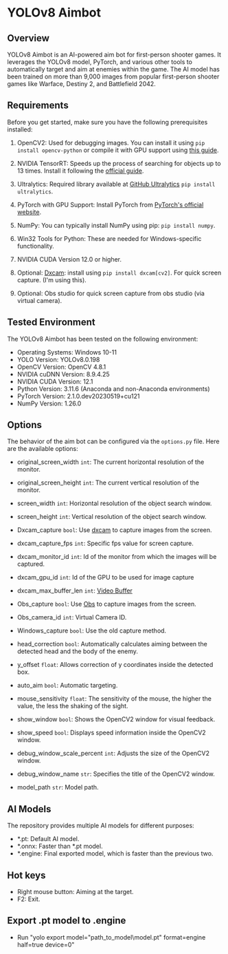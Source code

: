 # YOLOv8 Aimbot

## Overview

YOLOv8 Aimbot is an AI-powered aim bot for first-person shooter games. It leverages the YOLOv8 model, PyTorch, and various other tools to automatically target and aim at enemies within the game. The AI model has been trained on more than 9,000 images from popular first-person shooter games like Warface, Destiny 2, and Battlefield 2042.

## Requirements

Before you get started, make sure you have the following prerequisites installed:

1. OpenCV2: Used for debugging images. You can install it using `pip install opencv-python` or compile it with GPU support using [this guide](https://www.youtube.com/watch?v=HsuKxjQhFU0&ab_channel=NicolaiNielsen).

2. NVIDIA TensorRT: Speeds up the process of searching for objects up to 13 times. Install it following the [official guide](https://docs.nvidia.com/deeplearning/tensorrt/install-guide/index.html).

3. Ultralytics: Required library available at [GitHub Ultralytics](https://github.com/ultralytics/ultralytics) `pip install ultralytics`.

4. PyTorch with GPU Support: Install PyTorch from [PyTorch's official website](https://pytorch.org/).

5. NumPy: You can typically install NumPy using pip: `pip install numpy`.

6. Win32 Tools for Python: These are needed for Windows-specific functionality.

7. NVIDIA CUDA Version 12.0 or higher.

8. Optional: [Dxcam](https://github.com/ra1nty/DXcam): install using `pip install dxcam[cv2]`. For quick screen capture. (I'm using this).

9. Optional: Obs studio for quick screen capture from obs studio (via virtual camera).

## Tested Environment

The YOLOv8 Aimbot has been tested on the following environment:

- Operating Systems: Windows 10-11
- YOLO Version: YOLOv8.0.198
- OpenCV Version: OpenCV 4.8.1
- NVIDIA cuDNN Version: 8.9.4.25
- NVIDIA CUDA Version: 12.1
- Python Version: 3.11.6 (Anaconda and non-Anaconda environments)
- PyTorch Version: 2.1.0.dev20230519+cu121
- NumPy Version: 1.26.0

## Options

The behavior of the aim bot can be configured via the `options.py` file. Here are the available options:
- original_screen_width `int`: The current horizontal resolution of the monitor.
- original_screen_height `int`: The current vertical resolution of the monitor.

- screen_width `int`: Horizontal resolution of the object search window.
- screen_height `int`: Vertical resolution of the object search window.

- Dxcam_capture `bool`: Use [dxcam](https://github.com/ra1nty/DXcam) to capture images from the screen.
- dxcam_capture_fps `int`: Specific fps value for screen capture.
- dxcam_monitor_id `int`: Id of the monitor from which the images will be captured.
- dxcam_gpu_id `int`: Id of the GPU to be used for image capture
- dxcam_max_buffer_len `int`: [Video Buffer](https://github.com/ra1nty/DXcam#video-buffer)

- Obs_capture `bool`: Use [Obs](https://github.com/obsproject/obs-studio) to capture images from the screen.
- Obs_camera_id `int`: Virtual Camera ID.

- Windows_capture `bool`: Use the old capture method.

- head_correction `bool`: Automatically calculates aiming between the detected head and the body of the enemy.
- y_offset `float`: Allows correction of y coordinates inside the detected box.
- auto_aim `bool`: Automatic targeting.

- mouse_sensitivity `float`: The sensitivity of the mouse, the higher the value, the less the shaking of the sight.

- show_window `bool`: Shows the OpenCV2 window for visual feedback.
- show_speed `bool`: Displays speed information inside the OpenCV2 window.
- debug_window_scale_percent `int`: Adjusts the size of the OpenCV2 window.
- debug_window_name `str`: Specifies the title of the OpenCV2 window.

- model_path `str`: Model path.

## AI Models

The repository provides multiple AI models for different purposes:

- *.pt: Default AI model.
- *.onnx: Faster than *.pt model.
- *.engine: Final exported model, which is faster than the previous two.

## Hot keys

- Right mouse button: Aiming at the target.
- F2: Exit.

## Export .pt model to .engine

- Run "yolo export model="path_to_model\model.pt" format=engine half=true device=0"
